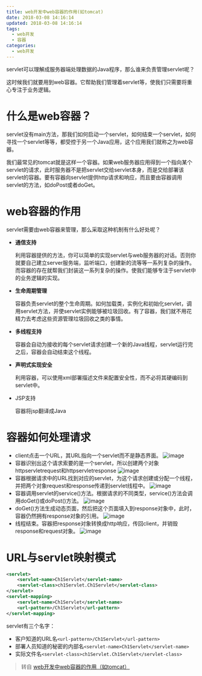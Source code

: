 ```yaml
---
title: web开发中web容器的作用(如tomcat)
date: 2018-03-08 14:16:14
updated: 2018-03-08 14:16:14
tags:
  - web开发
  - 容器
categories: 
  - web开发
---
```


servlet可以理解成服务器端处理数据的Java程序，那么谁来负责管理servlet呢？

这时候我们就要用到web容器。它帮助我们管理着servlet等，使我们只需要将重心专注于业务逻辑。

<!-- more -->

# 什么是web容器？
servlet没有main方法，那我们如何启动一个servlet，如何结束一个servlet，如何寻找一个servlet等等，都受控于另一个Java应用，这个应用我们就称之为web容器。

我们最常见的tomcat就是这样一个容器。如果web服务器应用得到一个指向某个servlet的请求，此时服务器不是把servlet交给servlet本身，而是交给部署该servlet的容器。要有容器向servlet提供http请求和响应，而且要由容器调用servlet的方法，如doPost或者doGet。

# web容器的作用
servlet需要由web容器来管理，那么采取这种机制有什么好处呢？
- **通信支持**
    
    利用容器提供的方法，你可以简单的实现servlet与web服务器的对话。否则你就要自己建立server服务端，监听端口，创建新的流等等一系列复杂的操作。而容器的存在就帮我们封装这一系列复杂的操作。使我们能够专注于servlet中的业务逻辑的实现。
- **生命周期管理**
    
    容器负责servlet的整个生命周期。如何加载类，实例化和初始化servlet，调用servlet方法，并使servlet实例能够被垃圾回收。有了容器，我们就不用花精力去考虑这些资源管理垃圾回收之类的事情。
- **多线程支持**
    
    容器会自动为接收的每个servlet请求创建一个新的Java线程，servlet运行完之后，容器会自动结束这个线程。
- **声明式实现安全**

    利用容器，可以使用xml部署描述文件来配置安全性，而不必将其硬编码到servlet中。
- JSP支持
    
    容器将jsp翻译成Java

# 容器如何处理请求
- client点击一个URL，其URL指向一个servlet而不是静态界面。
![image](http://upload-images.jianshu.io/upload_images/1234352-056ee4a6e5fb1f54.PNG?imageMogr2/auto-orient/strip%7CimageView2/2/w/1240)
- 容器识别出这个请求索要的是一个servlet，所以创建两个对象httpservletrequest和httpservletresponse
![image](http://upload-images.jianshu.io/upload_images/1234352-1728c5eec180de6b.PNG?imageMogr2/auto-orient/strip%7CimageView2/2/w/1240)
- 容器根据请求中的URL找到对应的servlet，为这个请求创建或分配一个线程，并把两个对象request和response传递到servlet线程中。
![image](http://upload-images.jianshu.io/upload_images/1234352-7e183ac063f86193.PNG?imageMogr2/auto-orient/strip%7CimageView2/2/w/1240)
- 容器调用servlet的service()方法。根据请求的不同类型，service()方法会调用doGet()或doPost()方法。
![image](http://upload-images.jianshu.io/upload_images/1234352-885908623cef4b0a.png?imageMogr2/auto-orient/strip%7CimageView2/2/w/1240)
- doGet()方法生成动态页面，然后把这个页面填入到response对象中，此时，容器仍然拥有response对象的引用。
![image](http://upload-images.jianshu.io/upload_images/1234352-7fd4a0dba797fca1.png?imageMogr2/auto-orient/strip%7CimageView2/2/w/1240)
- 线程结束。容器把response对象转换成http响应，传回client，并销毁response和request对象。
![image](http://upload-images.jianshu.io/upload_images/1234352-2e666cfaed47c7c2.png?imageMogr2/auto-orient/strip%7CimageView2/2/w/1240)

# URL与servlet映射模式
```XML
<servlet>
    <servlet-name>Ch1Servlet</servlet-name>
    <servlet-class>ch1Servlet.Ch1Servlet</servlet-class>
</servlet>
<servlet-mapping>
    <servlet-name>Ch1Servlet</servlet-name>
    <url-pattern>/Ch1Servlet</url-pattern>
</servlet-mapping>
```
servlet有三个名字：
- 客户知道的URL名`<url-pattern>/Ch1Servlet</url-pattern>`
- 部署人员知道的秘密的内部名`<servlet-name>Ch1Servlet</servlet-name>`
- 实际文件名`<servlet-class>ch1Servlet.Ch1Servlet</servlet-class>`


> 转自 [web开发中web容器的作用（如tomcat）][1]

[1]: https://liuchi.coding.me/2016/07/16/web%E5%BC%80%E5%8F%91%E4%B8%ADweb%E5%AE%B9%E5%99%A8%E7%9A%84%E4%BD%9C%E7%94%A8%EF%BC%88%E5%A6%82tomcat%EF%BC%89/ "web开发中web容器的作用（如tomcat）"